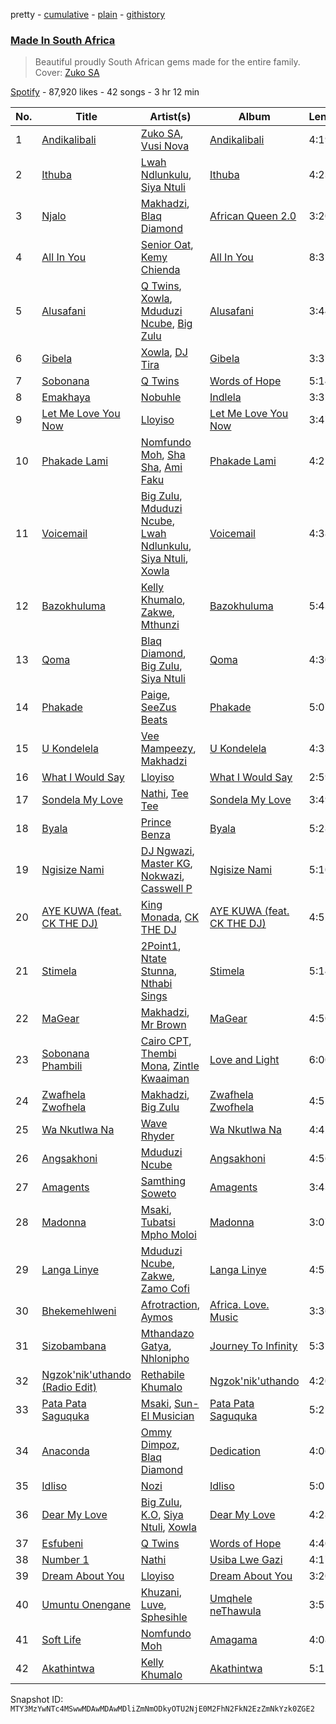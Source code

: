 pretty - [cumulative](/playlists/cumulative/37i9dQZF1DX9wXOYagay8L.md) - [plain](/playlists/plain/37i9dQZF1DX9wXOYagay8L) - [githistory](https://github.githistory.xyz/mackorone/spotify-playlist-archive/blob/main/playlists/plain/37i9dQZF1DX9wXOYagay8L)

### [Made In South Africa](https://open.spotify.com/playlist/37i9dQZF1DX9wXOYagay8L)

> Beautiful proudly South African gems made for the entire family\. Cover: <a href="https://open.spotify.com/artist/0LHMSltleAi3zHyRU8gYSt?si=zFL7PN4xQeGiobr82qdkxw">Zuko SA</a>

[Spotify](https://open.spotify.com/user/spotify) - 87,920 likes - 42 songs - 3 hr 12 min

| No. | Title | Artist(s) | Album | Length |
|---|---|---|---|---|
| 1 | [Andikalibali](https://open.spotify.com/track/4AbvGdL2ZwSv1f1SzYtDMi) | [Zuko SA](https://open.spotify.com/artist/0LHMSltleAi3zHyRU8gYSt), [Vusi Nova](https://open.spotify.com/artist/0EdZov8Gv5SHN4IVF3b4m8) | [Andikalibali](https://open.spotify.com/album/5vjJ9ZSTiCJpFmcvPpkjGV) | 4:19 |
| 2 | [Ithuba](https://open.spotify.com/track/2DTnuVhrGnLcmgutAW4vb1) | [Lwah Ndlunkulu](https://open.spotify.com/artist/2h9NlcdGxIEnnh5aQuSeZ1), [Siya Ntuli](https://open.spotify.com/artist/5BggJAW7Ubyk8FR87MpGvc) | [Ithuba](https://open.spotify.com/album/1pYMs6qogXnmKzGoGlBwWQ) | 4:23 |
| 3 | [Njalo](https://open.spotify.com/track/7n1OBXJqXbBjCxRBDHIZmM) | [Makhadzi](https://open.spotify.com/artist/2aIcnnHTA16VbmhNJGLrGs), [Blaq Diamond](https://open.spotify.com/artist/7hdf9DSpgCpqVh03Ql1LKe) | [African Queen 2.0](https://open.spotify.com/album/57d2o9ABnFTKWX3xuYGFe9) | 3:20 |
| 4 | [All In You](https://open.spotify.com/track/75VD2d6BPTuESBrzRqD6xl) | [Senior Oat](https://open.spotify.com/artist/5cAwYPpCI9QI5V7N0mxUKw), [Kemy Chienda](https://open.spotify.com/artist/21ubOXEDOMELSW2LDxG8HK) | [All In You](https://open.spotify.com/album/0YJOAYBMM8zEhcMNHnGe95) | 8:32 |
| 5 | [Alusafani](https://open.spotify.com/track/1BXfrEUZFDhrVahuVT3PMK) | [Q Twins](https://open.spotify.com/artist/2krUPP3nMYoF1C5WX3yB7J), [Xowla](https://open.spotify.com/artist/08ejcjfMzbGwiK9MVslxc5), [Mduduzi Ncube](https://open.spotify.com/artist/5jvlsVxfcbRVuHJ2Uv8WOh), [Big Zulu](https://open.spotify.com/artist/6sNKQgLUy4LVNEX3r1kG1A) | [Alusafani](https://open.spotify.com/album/4u56tBvuMwxuyvgE4VsnXn) | 3:44 |
| 6 | [Gibela](https://open.spotify.com/track/7h7Ygv9SuMXcuYZYNaghvj) | [Xowla](https://open.spotify.com/artist/08ejcjfMzbGwiK9MVslxc5), [DJ Tira](https://open.spotify.com/artist/4FC2wXrDWr5lLCZeAUgfVn) | [Gibela](https://open.spotify.com/album/1PJlGUGa58yCaE83Kt8zYJ) | 3:37 |
| 7 | [Sobonana](https://open.spotify.com/track/2rkUVpUm885ZdY06e3Ub0v) | [Q Twins](https://open.spotify.com/artist/2krUPP3nMYoF1C5WX3yB7J) | [Words of Hope](https://open.spotify.com/album/78D6xzkUvdpGiVSMvckSOM) | 5:14 |
| 8 | [Emakhaya](https://open.spotify.com/track/3M8QUN5XraDwiIM2YlpqVN) | [Nobuhle](https://open.spotify.com/artist/2SuwWqS2g4w2GSE4lxD1UM) | [Indlela](https://open.spotify.com/album/69bzQJaAvMR92psMY098UI) | 3:32 |
| 9 | [Let Me Love You Now](https://open.spotify.com/track/1RDtcptsGUwhOgL58GYtTC) | [Lloyiso](https://open.spotify.com/artist/3CrKgAMSBXsnTugbUqpu6g) | [Let Me Love You Now](https://open.spotify.com/album/5puHhqrH1Bgnhj86KpdhOW) | 3:47 |
| 10 | [Phakade Lami](https://open.spotify.com/track/6wQvbzsxSLKqYrPc26jd9S) | [Nomfundo Moh](https://open.spotify.com/artist/6brKi6i5SusNnoKcSlKAan), [Sha Sha](https://open.spotify.com/artist/0jUNGuEa2n7yyld7KjsVVT), [Ami Faku](https://open.spotify.com/artist/3flcjKgRCeBVZTR8n8iShE) | [Phakade Lami](https://open.spotify.com/album/44PV16rEIAsEdo4MxT62b9) | 4:21 |
| 11 | [Voicemail](https://open.spotify.com/track/6l4EAi2hbZU9TfZWHUzDBE) | [Big Zulu](https://open.spotify.com/artist/6sNKQgLUy4LVNEX3r1kG1A), [Mduduzi Ncube](https://open.spotify.com/artist/5jvlsVxfcbRVuHJ2Uv8WOh), [Lwah Ndlunkulu](https://open.spotify.com/artist/2h9NlcdGxIEnnh5aQuSeZ1), [Siya Ntuli](https://open.spotify.com/artist/5BggJAW7Ubyk8FR87MpGvc), [Xowla](https://open.spotify.com/artist/08ejcjfMzbGwiK9MVslxc5) | [Voicemail](https://open.spotify.com/album/1jpct6JMzUuQRCvCe0ASwS) | 4:38 |
| 12 | [Bazokhuluma](https://open.spotify.com/track/4x529fxVYN5qn2CrhiObz7) | [Kelly Khumalo](https://open.spotify.com/artist/2MhYuOM0iHfOwQ0HeLa0no), [Zakwe](https://open.spotify.com/artist/53tX0k8tF3LaZYncnfpCtd), [Mthunzi](https://open.spotify.com/artist/2qixIA7qPFts4yN1Av017D) | [Bazokhuluma](https://open.spotify.com/album/28nUXz2p6gs1vLlgnVD6Ka) | 5:43 |
| 13 | [Qoma](https://open.spotify.com/track/7tJRECMBZbgGUh83C48NB0) | [Blaq Diamond](https://open.spotify.com/artist/7hdf9DSpgCpqVh03Ql1LKe), [Big Zulu](https://open.spotify.com/artist/6sNKQgLUy4LVNEX3r1kG1A), [Siya Ntuli](https://open.spotify.com/artist/5BggJAW7Ubyk8FR87MpGvc) | [Qoma](https://open.spotify.com/album/7bL1zIGv1QtVCBU2kEwIr6) | 4:30 |
| 14 | [Phakade](https://open.spotify.com/track/3uDw8M8eTBDC7npvLy9ELS) | [Paige](https://open.spotify.com/artist/1UiuIk36C3ZI4Jqat38Q5L), [SeeZus Beats](https://open.spotify.com/artist/2IRgHENUusLqlDaj5hRmoi) | [Phakade](https://open.spotify.com/album/0lGgjqIGQb21QuAU55jpdQ) | 5:07 |
| 15 | [U Kondelela](https://open.spotify.com/track/0EhTtfkHu8LoH4q3vJcgsz) | [Vee Mampeezy](https://open.spotify.com/artist/1HnX82fJQuTTF34wrYn2Zq), [Makhadzi](https://open.spotify.com/artist/2aIcnnHTA16VbmhNJGLrGs) | [U Kondelela](https://open.spotify.com/album/3Q6kTcN2cvW6PWdoGCQ9o2) | 4:33 |
| 16 | [What I Would Say](https://open.spotify.com/track/2RIQcWNRhgp5wbnwZ2mLXN) | [Lloyiso](https://open.spotify.com/artist/3CrKgAMSBXsnTugbUqpu6g) | [What I Would Say](https://open.spotify.com/album/33MQBGfeRumyzpZhMumRqC) | 2:59 |
| 17 | [Sondela My Love](https://open.spotify.com/track/1OKkFjd0I0vGXRMDKTc1jf) | [Nathi](https://open.spotify.com/artist/1YS0HL7FXRhO4x9XaBuato), [Tee Tee](https://open.spotify.com/artist/4aBFsMUKrFmmWErhjffHBW) | [Sondela My Love](https://open.spotify.com/album/0AQvG3M6bwk3QlGYYDXgO5) | 3:49 |
| 18 | [Byala](https://open.spotify.com/track/4hmJCqRxK1mzvc8EKyTykO) | [Prince Benza](https://open.spotify.com/artist/5jCHpUIjSnOXUzVaxwBA2k) | [Byala](https://open.spotify.com/album/6IzPFY46mM8rSY9R2b4uu8) | 5:28 |
| 19 | [Ngisize Nami](https://open.spotify.com/track/4fyfjQNKxLTKBid9m3XMQc) | [DJ Ngwazi](https://open.spotify.com/artist/1G8HHPk0dZaahLJQPySFCi), [Master KG](https://open.spotify.com/artist/523y9KSneKh6APd1hKxLuF), [Nokwazi](https://open.spotify.com/artist/212CRvd7gujQnCCLbRhylL), [Casswell P](https://open.spotify.com/artist/13TUuvzi6FAkiA5F9MiYF8) | [Ngisize Nami](https://open.spotify.com/album/5DTWzDShfa07dCTqMGYsmy) | 5:10 |
| 20 | [AYE KUWA \(feat\. CK THE DJ\)](https://open.spotify.com/track/2nws7wwvjHpP512xuDAn10) | [King Monada](https://open.spotify.com/artist/5SDXPZSEfwqvGPwqiQezOP), [CK THE DJ](https://open.spotify.com/artist/5aghK8xQCkW1oPN0I2xoHP) | [AYE KUWA \(feat\. CK THE DJ\)](https://open.spotify.com/album/6i7TW4LDvICObUfCJ9Jcas) | 4:52 |
| 21 | [Stimela](https://open.spotify.com/track/0AY3sNqV7qAdAZ8j6TRVBd) | [2Point1](https://open.spotify.com/artist/6Z6xrqezBTUUDnCinhPwCO), [Ntate Stunna](https://open.spotify.com/artist/1HKxOYJiTBtSgVTbKHK5XL), [Nthabi Sings](https://open.spotify.com/artist/2JN2Yx7wsJaGHbtzoAE4k7) | [Stimela](https://open.spotify.com/album/6j3BUkIFmKkXGIZiyEpZ71) | 5:14 |
| 22 | [MaGear](https://open.spotify.com/track/2ZrY5oRNMOLbmOKNGS9Ypo) | [Makhadzi](https://open.spotify.com/artist/2aIcnnHTA16VbmhNJGLrGs), [Mr Brown](https://open.spotify.com/artist/6zfdfAQ735KFzpBLkEJxhr) | [MaGear](https://open.spotify.com/album/2vN1f32aIIHTRtJ44dQ4Ll) | 4:50 |
| 23 | [Sobonana Phambili](https://open.spotify.com/track/4VhK1iNLYOpdHLyzXc9NLQ) | [Cairo CPT](https://open.spotify.com/artist/5ZU2z8HnE8qlUdBpUoCkMr), [Thembi Mona](https://open.spotify.com/artist/3Nwjw7vLX4cButAEtqIhnZ), [Zintle Kwaaiman](https://open.spotify.com/artist/2ZAbMozUyRHkoHzcQqffZK) | [Love and Light](https://open.spotify.com/album/5uZSDxYI3OqMbBY8FzR5Dt) | 6:00 |
| 24 | [Zwafhela Zwofhela](https://open.spotify.com/track/6xAOVKfp6ffBwWRUtpKSlL) | [Makhadzi](https://open.spotify.com/artist/2aIcnnHTA16VbmhNJGLrGs), [Big Zulu](https://open.spotify.com/artist/6sNKQgLUy4LVNEX3r1kG1A) | [Zwafhela Zwofhela](https://open.spotify.com/album/5odoFEselKhI5OXfKPouaZ) | 4:51 |
| 25 | [Wa Nkutlwa Na](https://open.spotify.com/track/4Y9p2y8QnCxBlMnJ56rvas) | [Wave Rhyder](https://open.spotify.com/artist/2g6Idw9wnJRWM0viAxhRRX) | [Wa Nkutlwa Na](https://open.spotify.com/album/19Cc36zy5O9APFjEw1HZFU) | 4:42 |
| 26 | [Angsakhoni](https://open.spotify.com/track/21XL4xGIm6VhWSZF5uFYZb) | [Mduduzi Ncube](https://open.spotify.com/artist/5jvlsVxfcbRVuHJ2Uv8WOh) | [Angsakhoni](https://open.spotify.com/album/5BqRwQhNm7LwO4n9NcjzjO) | 4:56 |
| 27 | [Amagents](https://open.spotify.com/track/5dVd3tBZQhOctXiq2jwrhD) | [Samthing Soweto](https://open.spotify.com/artist/6HwxMgE895sejjGFin9Gvm) | [Amagents](https://open.spotify.com/album/0rgt2gSlZTttcQTg2xsvGK) | 3:43 |
| 28 | [Madonna](https://open.spotify.com/track/152r40YkplZWECHc392lTa) | [Msaki](https://open.spotify.com/artist/5Oj5jQ98vsoHeIGqCS9Dfq), [Tubatsi Mpho Moloi](https://open.spotify.com/artist/1eraeBfwU1RwFj6LszJT65) | [Madonna](https://open.spotify.com/album/1RxQeHE8nnHn4pZJxUfwvv) | 3:07 |
| 29 | [Langa Linye](https://open.spotify.com/track/56OeFbi7h1lX31zXpLc5yh) | [Mduduzi Ncube](https://open.spotify.com/artist/5jvlsVxfcbRVuHJ2Uv8WOh), [Zakwe](https://open.spotify.com/artist/53tX0k8tF3LaZYncnfpCtd), [Zamo Cofi](https://open.spotify.com/artist/3NvuFbzWW4pgjO4L7uUEPv) | [Langa Linye](https://open.spotify.com/album/5SmgVjY1nTnyK8wil50fLx) | 4:53 |
| 30 | [Bhekemehlweni](https://open.spotify.com/track/4GqYUUX01isf7s5YpQk59o) | [Afrotraction](https://open.spotify.com/artist/5nWUxMDXCniEU2M0VXZPH3), [Aymos](https://open.spotify.com/artist/3xXIOO328Ieh0PWOcxivjL) | [Africa\. Love\. Music](https://open.spotify.com/album/5LirWmWeo0o9nZbMPVfEMf) | 3:36 |
| 31 | [Sizobambana](https://open.spotify.com/track/5sEroXGaxA40N3HQWX6snd) | [Mthandazo Gatya](https://open.spotify.com/artist/3jxs3XKuz7KUmjBMN5Yees), [Nhlonipho](https://open.spotify.com/artist/2pia1bbhmqFUxZvJzsulRW) | [Journey To Infinity](https://open.spotify.com/album/2kRJW6Hq4iZdXenCfXDJ2F) | 5:31 |
| 32 | [Ngzok'nik'uthando \(Radio Edit\)](https://open.spotify.com/track/0bMHwf7X5H7IG9jaSM9xEm) | [Rethabile Khumalo](https://open.spotify.com/artist/79b9O9C4dZhszxkYiaysUV) | [Ngzok'nik'uthando](https://open.spotify.com/album/36iqSxDSF001SVG7zSs4ZI) | 4:20 |
| 33 | [Pata Pata Saguquka](https://open.spotify.com/track/4aYRNnclXE50YTEQ8PvBNn) | [Msaki](https://open.spotify.com/artist/5Oj5jQ98vsoHeIGqCS9Dfq), [Sun\-El Musician](https://open.spotify.com/artist/0W8WpLB5WoXLgiA193LXk6) | [Pata Pata Saguquka](https://open.spotify.com/album/4C6AluXJv87ieS26W0prnB) | 5:25 |
| 34 | [Anaconda](https://open.spotify.com/track/5z4TYCJddMV0BNBauAv8XF) | [Ommy Dimpoz](https://open.spotify.com/artist/3xf0XXmoiUgVVyZBYYjpt6), [Blaq Diamond](https://open.spotify.com/artist/7hdf9DSpgCpqVh03Ql1LKe) | [Dedication](https://open.spotify.com/album/2POxnPAwIL0Lq9QKszh9Qg) | 4:06 |
| 35 | [Idliso](https://open.spotify.com/track/19nYxv4eoMwEjxgruXqOSK) | [Nozi](https://open.spotify.com/artist/30kJwhrtiIFDPOa7og862Y) | [Idliso](https://open.spotify.com/album/6Gw7TPI2X8j9VLfWzG6qVK) | 5:05 |
| 36 | [Dear My Love](https://open.spotify.com/track/3fRbiyjVveNHksnKq5r7B1) | [Big Zulu](https://open.spotify.com/artist/6sNKQgLUy4LVNEX3r1kG1A), [K.O](https://open.spotify.com/artist/3ilw3NJXRWd153LIBsme1z), [Siya Ntuli](https://open.spotify.com/artist/5BggJAW7Ubyk8FR87MpGvc), [Xowla](https://open.spotify.com/artist/08ejcjfMzbGwiK9MVslxc5) | [Dear My Love](https://open.spotify.com/album/3ClCqeqqxUjeUOBndoPmlu) | 4:28 |
| 37 | [Esfubeni](https://open.spotify.com/track/7eIGgeSfeC3FHd2xiZ6cks) | [Q Twins](https://open.spotify.com/artist/2krUPP3nMYoF1C5WX3yB7J) | [Words of Hope](https://open.spotify.com/album/78D6xzkUvdpGiVSMvckSOM) | 4:40 |
| 38 | [Number 1](https://open.spotify.com/track/28uEOZvK9boEWq4LgxFIuF) | [Nathi](https://open.spotify.com/artist/1YS0HL7FXRhO4x9XaBuato) | [Usiba Lwe Gazi](https://open.spotify.com/album/4kzfelmFoUzuDzyBszL7aq) | 4:17 |
| 39 | [Dream About You](https://open.spotify.com/track/05lM7Ep8UESoe3LV5yrew5) | [Lloyiso](https://open.spotify.com/artist/3CrKgAMSBXsnTugbUqpu6g) | [Dream About You](https://open.spotify.com/album/01feIntmkFDFp5WXym3hHs) | 3:20 |
| 40 | [Umuntu Onengane](https://open.spotify.com/track/5NSLmgHkOpcnYySB2vD8NB) | [Khuzani](https://open.spotify.com/artist/1ltbNKMXKKXkjaXCTGZYUs), [Luve](https://open.spotify.com/artist/7MXQWujZmOFQ3IouZ5gTt9), [Sphesihle](https://open.spotify.com/artist/0bLiVRnGVidMR9P5Cycy5S) | [Umqhele neThawula](https://open.spotify.com/album/4CSrPnYgfBryiXQ9Cb7GCC) | 3:57 |
| 41 | [Soft Life](https://open.spotify.com/track/6u2IvQN4TBBPLXkGYwWTlw) | [Nomfundo Moh](https://open.spotify.com/artist/6brKi6i5SusNnoKcSlKAan) | [Amagama](https://open.spotify.com/album/0BGc6z2e1fCAEi2GAngKRm) | 4:08 |
| 42 | [Akathintwa](https://open.spotify.com/track/3vT35rhGVQZVBMQODC0ora) | [Kelly Khumalo](https://open.spotify.com/artist/2MhYuOM0iHfOwQ0HeLa0no) | [Akathintwa](https://open.spotify.com/album/0Y9hPEypFpNLU2n8zcNccs) | 5:15 |

Snapshot ID: `MTY3MzYwNTc4MSwwMDAwMDAwMDliZmNmODkyOTU2NjE0M2FhN2FkN2EzZmNkYzk0ZGE2`
